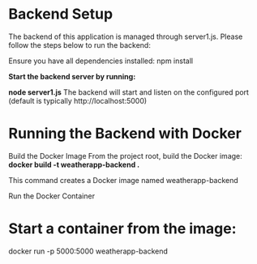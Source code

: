# Backend Setup 

The backend of this application is managed through server1.js. Please follow the steps below to run the backend:

Ensure you have all dependencies installed:
npm install

**Start the backend server by running:**

**node server1.js**
The backend will start and listen on the configured port (default is typically http://localhost:5000)

# Running the Backend with Docker

Build the Docker Image
From the project root, build the Docker image:
**docker build -t weatherapp-backend .**

This command creates a Docker image named weatherapp-backend

Run the Docker Container
# Start a container from the image:
docker run -p 5000:5000 weatherapp-backend

